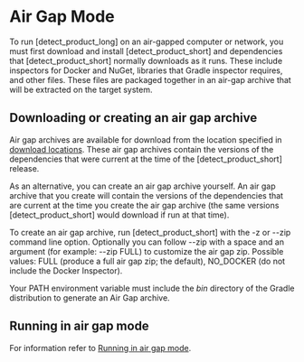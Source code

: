 # Air Gap Mode

To run [detect_product_long] on an air-gapped computer or network, you must first download and install [detect_product_short] and dependencies that [detect_product_short] normally downloads as it runs. These include inspectors for Docker and NuGet, libraries that Gradle inspector requires, and other files. These files are packaged together in an air-gap archive that will be extracted on the target system.

## Downloading or creating an air gap archive

Air gap archives are available for download from the location specified in [download locations](downloadlocations.md).
These air gap archives contain the versions of the dependencies that were current at the time of the [detect_product_short] release. 

As an alternative, you can create an air gap archive yourself.
An air gap archive that you create will contain the versions of the dependencies that are current at the time you create the air gap archive
(the same versions [detect_product_short] would download if run at that time).

To create an air gap archive, run [detect_product_short] with the
-z or --zip command line option.
Optionally you can follow --zip with a space and an argument (for example: --zip FULL) to customize the air gap zip. Possible values: FULL (produce a full air gap zip; the default), NO_DOCKER (do not include the Docker Inspector).

Your PATH environment variable must include the *bin* directory of the Gradle distribution to generate an Air Gap archive.

## Running in air gap mode

For information refer to [Running in air gap mode](../runningdetect/runningairgap.md).
